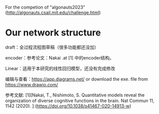 For the competion of "algonauts2023"(http://algonauts.csail.mit.edu/challenge.html)

# Our network structure
draft：全过程流程图草稿（很多功能都还没加）  

encoder：参考论文：Nakai .at [1] 中的encoder结构。  

Linear：适用于本研究的线性回归模型，还没有完成修改  

编辑与查看：https://app.diagrams.net/  or  download the exe. file from https://www.drawio.com/

参考文献:
[1][Nakai, T., Nishimoto, S. Quantitative models reveal the organization of diverse cognitive functions in the brain. Nat Commun 11, 1142 (2020). ]:(https://doi.org/10.1038/s41467-020-14913-w)
